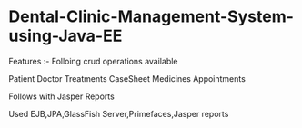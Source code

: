 # Dental-Clinic-Management-System-using-Java-EE




Features :- Folloing crud operations available

Patient
Doctor
Treatments
CaseSheet
Medicines
Appointments

Follows with Jasper Reports

Used EJB,JPA,GlassFish Server,Primefaces,Jasper reports
